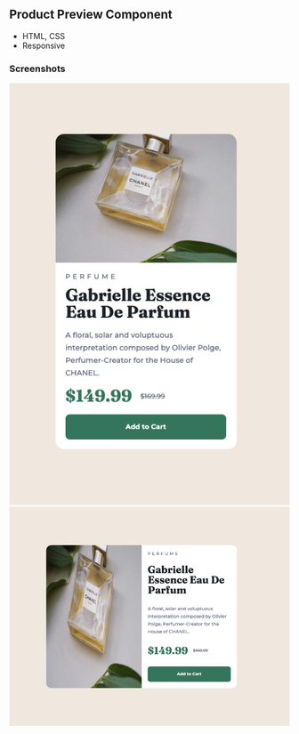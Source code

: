 ## Product Preview Component

-   HTML, CSS
-   Responsive

### Screenshots

![Alt text](../product-preview-card-component/screenshots/mobile.png)
![Alt text](../product-preview-card-component/screenshots/desktop.png)
